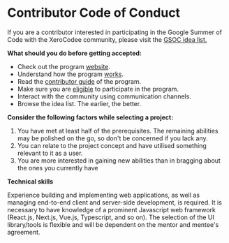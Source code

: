 # Contributor Code of Conduct

If you are a contributor interested in participating in the Google Summer of Code with the XeroCodee community, please visit the [GSOC idea list.](annual-contribution-programs/google-summer-of-code-2023.md)

**What should you do before getting accepted:**

* Check out the program [website](https://summerofcode.withgoogle.com/).
* Understand how the program [works](https://summerofcode.withgoogle.com/how-it-works).
* Read the [contributor guide](https://google.github.io/gsocguides/student/) of the program.
* Make sure you are [eligible](https://summerofcode.withgoogle.com/terms/contributor) to participate in the program.
* Interact with the community using communication channels.
* Browse the idea list. The earlier, the better.

**Consider the following factors while selecting a project:**

1. You have met at least half of the prerequisites. The remaining abilities may be polished on the go, so don't be concerned if you lack any.
2. You can relate to the project concept and have utilised something relevant to it as a user.
3. You are more interested in gaining new abilities than in bragging about the ones you currently have

**Technical skills**

Experience building and implementing web applications, as well as managing end-to-end client and server-side development, is required. It is necessary to have knowledge of a prominent Javascript web framework (React.js, Next.js, Vue.js, Typescript, and so on). The selection of the UI library/tools is flexible and will be dependent on the mentor and mentee's agreement.
